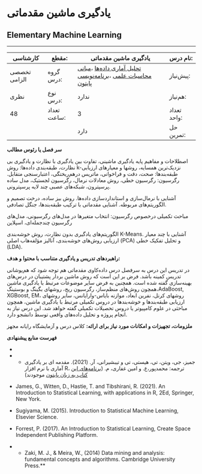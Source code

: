 # یادگیری ماشین مقدماتی
## Elementary Machine Learning
_______________________________________________________________________________
| کارشناسی     | مقطع:       | یادگیری ماشین مقدماتی                                                                                                                                                                              | نام درس:    |
| ------------ | ----------- | -------------------------------------------------------------------------------------------------------------------------------------------------------------------------------------------------- | ----------- |
| تخصصی الزامی | گروه درس:   | [تحلیل آماری داده‌ها](../mandatory/Statistical-Data-Analysis.md) ،[مبانی محاسبات علمی](../mandatory/Elementary-Scientific-Computing.md) ،[برنامه‌نویسی پایتون](../mandatory/Python-Programming.md) | پیش‌نیاز:   |
| نظری         | نوع درس:    | ندارد                                                                                                                                                                                              | هم‌نیاز:    |
| 48           | تعداد ساعت: | 3                                                                                                                                                                                                  | تعداد واحد: |
|              |             |  دارد                                                                                                                                                                                              | حل تمرین:   |

**سر فصل یا رئوس مطالب**

اصطلاحات و مفاهیم پایه یادگیری ماشینی، تفاوت بین یادگیری با نظارت و یادگیری بی نظارت، طبقه‌بندی داده‌ها:‌ روش k-نزدیک‌ترین همسایه، روشها و معیارهای ارزیابی طبقه‌بندها: صحت، دقت و فراخوانی، ماتریس درهم‌ریختگی، اعتبارسنجی متقابل. رگرسیون:  رگرسیون خطی، روش معادلات نرمال، رگرسیون لجستیک، مدل ساده پرسپترون، شبکه‌های عصبی چند لایه پرسپترونی.

آشنایی با نرمال‌سازی و استانداردسازی داده‌ها. روش بیز ساده، درخت تصمیم و الگوریتم‌های مربوطه. آشنایی مقدماتی با ترکیب طبقه‌بندها، جنگل تصادفی.

مباحث تکمیلی درخصوص رگرسیون:‌ انتخاب متغیرها در مدل‌های رگرسیونی، مدل‌های رگرسیون چندجمله‌ای، اسپلاین 

الگوریتم‌های یادگیری بدون نظارت، روش خوشه‌بندی  K-Means. آشنایی با چند معیار ارزیابی روش‌های خوشه‌بندی، آنالیز مؤلفه‌هاب اصلی (PCA) و تحلیل تفکیک خطی (LDA).

**راهبردهای تدریس و یادگیری متناسب با محتوا و هدف:**

در تدریس این درس به سرفصل درس داده‌کاوی مقدماتی هم توجه شود که هم‌پوشانی تدریس کمینه باشد. فرض بر این است که روش ماشین بردار پشتیبان در درس‌های بهینه‌سازی گفته شده است. همچنین به فرض سایر موضوعات مرتبط با یادگیری ماشین همچون روش‌های منظم‌ساز، رگرسیون ریج، روشهای بگینگ و بوستینگ،AdaBoost, XGBoost, EM، روشهای کرنل، نفرین ابعاد، موازنه بایاس-وارایانس، سایر روشهای ارزیابی طبقه‌بندها و خوشه‌بندها در دروس تکمیلی مرتبط با یادگیری ماشین، همچون مباحثی در علوم کامپیوتر یا دروس تحصیلات تکمیلی گفته خواهد شد. این درس نیاز به انجام پروژه و تحلیل داده‌های واقعی توسط دانشجو دارد.

**ملزومات، تجهیزات و امکانات مورد نیاز برای ارائه:**  کلاس درس و آزمایشگاه رایانه مجهز

**فهرست منابع پیشنهادی**

-

- - جمیز، جی، ویتن، تی، هیستی، تی و تیبشیرانی، آر. (2021). مقدمه ای بر یادگیری آماری با نرم افزار R، ترجمه: محمدپور،ع. و امین غفاری، م.  ([برنامه‌های این کتاب به زبان پایتون](https://botlnec.github.io/islp/) موجودند)

- James, G., Witten, D., Hastie, T. and Tibshirani, R. (2021). An Introduction to Statistical Learning, with applications in R, 2Ed, Springer, New York.  

- Sugiyama, M. (2015). Introduction to Statistical Machine Learning, Elsevier Science.

- Forrest, P. (2017). An Introduction to Statistical Learning, Create Space Independent Publishing Platform.

- - Zaki, M. J., & Meira, W., (2014) Data mining and analysis: fundamental concepts and algorithms. Cambridge University Press.**
